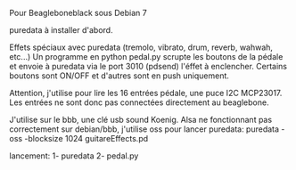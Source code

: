 Pour Beagleboneblack sous Debian 7

puredata à installer d'abord.

Effets spéciaux avec puredata (tremolo, vibrato, drum, reverb, wahwah, etc...)
Un programme en python pedal.py scrupte les boutons de la pédale et envoie à puredata via le port 3010 (pdsend) l'éffet à enclencher.
Certains boutons sont ON/OFF et d'autres sont en push uniquement.

Attention, j'utilise pour lire les 16 entrées pédale, une puce I2C MCP23017. Les entrées ne sont donc pas connectées directement au beaglebone.

J'utilise sur le bbb, une clé usb sound Koenig. Alsa ne fonctionnant pas correctement sur debian/bbb, j'utilise oss pour lancer puredata:
puredata -oss -blocksize 1024 guitareEffects.pd

lancement:
1- puredata
2- pedal.py

